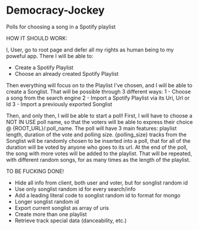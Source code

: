 # Democracy-Jockey
Polls for choosing a song in a Spotify playlist

HOW IT SHOULD WORK:

I, User, go to root page and defer all my rights as human being to my poweful app.
There I will be able to:
- Create a Spotify Playlist
- Choose an already created Spotify Playlist

Then everything will focus on to the Playlist I've chosen, and I will be able to create a Songlist.
That will be possible through 3 different ways:
1 - Choose a song from the search engine
2 - Import a Spotify Playlist via its Uri, Url or Id
3 - Import a previously exported Songlist

Then, and only then, I will be able to start a poll!
First, I will have to choose a NOT IN USE poll name, so that the voters will be able to express their choice @ {ROOT_URL}/:poll_name.
The poll will have 3 main features: playlist length, duration of the vote and polling size.
{polling_size} tracks from the Songlist will be randomly chosen to be inserted into a poll, that for all of the duration will be voted by anyone who goes to its url. At the end of the poll, the song with more votes will be added to the playlist. That will be repeated, with different random songs, for as many times as the length of the playlist.

TO BE FUCKING DONE!

- Hide all info from client, both user and voter, but for songlist random id
- Use only songlist random id for every search/info
- Add a leading literal code to songlist random id to format for mongo
- Longer songlist random id
- Export current songlist as array of uris
- Create more than one playlist
- Retrieve track special data (danceability, etc.)

